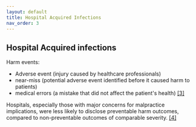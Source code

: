 ```yaml
---
layout: default
title: Hospital Acquired Infections
nav_order: 3
---
```



## Hospital Acquired infections

Harm events:
- Adverse event (injury caused by healthcare professionals)
- near-miss (potential adverse event identified before it caused harm to patients)
- medical errors (a mistake that did not affect the patient's health) [[3]](https://rauchb.github.io/HCM-5101/sources.html#3) 

Hospitals, especially those with major concerns for malpractice implications, were less likely to disclose preventable harm outcomes, compared to non-preventable outcomes of comparable severity. [[4]](https://rauchb.github.io/HCM-5101/sources.html#4)